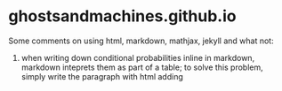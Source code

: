 # ghostsandmachines.github.io

Some comments on using html, markdown, mathjax, jekyll and what not:

1) when writing down conditional probabilities inline in markdown, markdown inteprets them as part of a table; to solve this problem, simply write the paragraph with html adding <p> 
